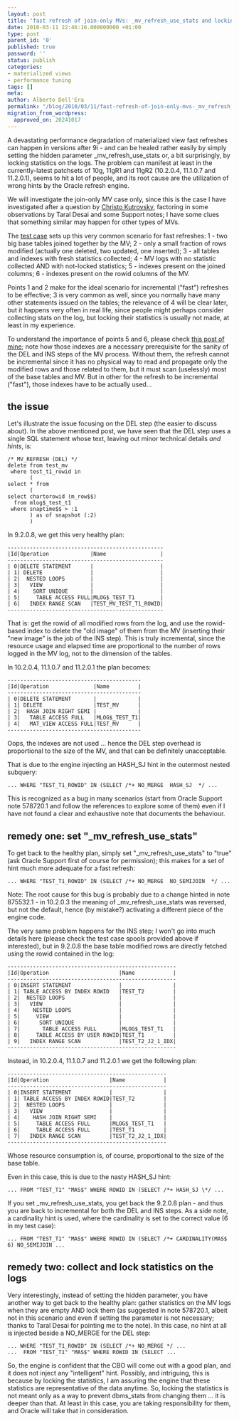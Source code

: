 ```yaml
---
layout: post
title: 'fast refresh of join-only MVs: _mv_refresh_use_stats and locking log stats'
date: 2010-03-11 22:46:16.000000000 +01:00
type: post
parent_id: '0'
published: true
password: ''
status: publish
categories:
- materialized views
- performance tuning
tags: []
meta:
author: Alberto Dell'Era
permalink: "/blog/2010/03/11/fast-refresh-of-join-only-mvs-_mv_refresh_use_stats-and-locking-log-stats/"
migration_from_wordpress:
  approved_on: 20241017
---
```

A devastating performance degradation of materialized view fast refreshes can happen in versions after 9i - and can be healed rather easily by simply setting the hidden parameter _mv_refresh_use_stats or, a bit surprisingly, by locking statistics on the logs. The problem can manifest at least in the currently-latest patchsets of 10g, 11gR1 and 11gR2 (10.2.0.4, 11.1.0.7 and 11.2.0.1), seems to hit a lot of people, and its root cause are the utilization of wrong hints by the Oracle refresh engine.

We will investigate the join-only MV case only, since this is the case I have investigated after a question by [Christo Kutrovsky](http://www.pythian.com/news/author/kutrovsky/), factoring in some observations by Taral Desai and some Support notes; I have some clues that something similar may happen for other types of MVs.

The [test case](/assets/files/2010/03/join_mv_use_stats_lock.zip) sets up this very common scenario for fast refreshes:
1 - two big base tables joined together by the MV;
2 - only a small fraction of rows modified (actually one deleted, two updated, one inserted);
3 - all tables and indexes with fresh statistics collected;
4 - MV logs with no statistic collected AND with not-locked statistics;
5 - indexes present on the joined columns;
6 - indexes present on the rowid columns of the MV.

Points 1 and 2 make for the ideal scenario for incremental ("fast") refreshes to be effective; 3 is very common as well, since you normally have many other statements issued on the tables; the relevance of 4 will be clear later, but it happens very often in real life, since people might perhaps consider collecting stats on the log, but locking their statistics is usually not made, at least in my experience.

To understand the importance of points 5 and 6, please check [this post of mine](/blog/2009/08/04/fast-refresh-of-join-only-materialized-views-algorithm-summary/); note how those indexes are a necessary prerequisite for the sanity of the DEL and INS steps of the MV process. Without them, the refresh cannot be incremental since it has no physical way to read and propagate only the modified rows and those related to them, but it must scan (uselessly) most of the base tables and MV. But in other for the refresh to be incremental ("fast"), those indexes have to be actually used...

## the issue

Let's illustrate the issue focusing on the DEL step (the easier to discuss about). In the above mentioned post, we have seen that the DEL step uses a single SQL statement whose text, leaving out minor technical details *and hints*, is:

```plsql
/* MV_REFRESH (DEL) */
delete from test_mv
 where test_t1_rowid in
       (
select * from
       (
select chartorowid (m_row$$)
  from mlog$_test_t1
 where snaptime$$ > :1
       ) as of snapshot (:2)
       )
```

In 9.2.0.8, we get this very healthy plan:
```
-------------------------------------------------
|Id|Operation             |Name                 |
-------------------------------------------------
| 0|DELETE STATEMENT      |                     |
| 1| DELETE               |                     |
| 2|  NESTED LOOPS        |                     |
| 3|   VIEW               |                     |
| 4|    SORT UNIQUE       |                     |
| 5|     TABLE ACCESS FULL|MLOG$_TEST_T1        |
| 6|   INDEX RANGE SCAN   |TEST_MV_TEST_T1_ROWID|
-------------------------------------------------
```

That is: get the rowid of all modified rows from the log, and use the rowid-based index to delete the "old image" of them from the MV (inserting their "new image" is the job of the INS step). This is truly incremental, since the resource usage and elapsed time are proportional to the number of rows logged in the MV log, not to the dimension of the tables.

In 10.2.0.4, 11.1.0.7 and 11.2.0.1 the plan becomes:
```
------------------------------------------
|Id|Operation              |Name         |
------------------------------------------
| 0|DELETE STATEMENT       |             |
| 1| DELETE                |TEST_MV      |
| 2|  HASH JOIN RIGHT SEMI |             |
| 3|   TABLE ACCESS FULL   |MLOG$_TEST_T1|
| 4|   MAT_VIEW ACCESS FULL|TEST_MV      |
------------------------------------------
```

Oops, the indexes are not used ... hence the DEL step overhead is proportional to the size of the MV, and that can be definitely unacceptable.

That is due to the engine injecting an HASH_SJ hint in the outermost nested subquery:
```plsql
... WHERE "TEST_T1_ROWID" IN (SELECT /*+ NO_MERGE  HASH_SJ  */ ...
```

This is recognized as a bug in many scenarios (start from Oracle Support note 578720.1 and follow the references to explore some of them) even if I have not found a clear and exhaustive note that documents the behaviour.

## remedy one: set "_mv_refresh_use_stats"

To get back to the healthy plan, simply set "_mv_refresh_use_stats" to "true" (ask Oracle Support first of course for permission); this makes for a set of hint much more adequate for a fast refresh:
```plsql
... WHERE "TEST_T1_ROWID" IN (SELECT /*+ NO_MERGE  NO_SEMIJOIN  */ ...
```

Note: The root cause for this bug is probably due to a change hinted in note 875532.1 - in 10.2.0.3 the meaning of _mv_refresh_use_stats was reversed, but not the default, hence (by mistake?) activating a different piece of the engine code.

The very same problem happens for the INS step; I won't go into much details here (please check the test case spools provided above if interested), but in 9.2.0.8 the base table modified rows are directly fetched using the rowid contained in the log:
```
-----------------------------------------------------
|Id|Operation                      |Name            |
-----------------------------------------------------
| 0|INSERT STATEMENT               |                |
| 1| TABLE ACCESS BY INDEX ROWID   |TEST_T2         |
| 2|  NESTED LOOPS                 |                |
| 3|   VIEW                        |                |
| 4|    NESTED LOOPS               |                |
| 5|     VIEW                      |                |
| 6|      SORT UNIQUE              |                |
| 7|       TABLE ACCESS FULL       |MLOG$_TEST_T1   |
| 8|     TABLE ACCESS BY USER ROWID|TEST_T1         |
| 9|   INDEX RANGE SCAN            |TEST_T2_J2_1_IDX|
-----------------------------------------------------
```

Instead, in 10.2.0.4, 11.1.0.7 and 11.2.0.1 we get the following plan:
```
--------------------------------------------------
|Id|Operation                   |Name            |
--------------------------------------------------
| 0|INSERT STATEMENT            |                |
| 1| TABLE ACCESS BY INDEX ROWID|TEST_T2         |
| 2|  NESTED LOOPS              |                |
| 3|   VIEW                     |                |
| 4|    HASH JOIN RIGHT SEMI    |                |
| 5|     TABLE ACCESS FULL      |MLOG$_TEST_T1   |
| 6|     TABLE ACCESS FULL      |TEST_T1         |
| 7|   INDEX RANGE SCAN         |TEST_T2_J2_1_IDX|
--------------------------------------------------
```  
Whose resource consumption is, of course, proportional to the size of the base table.

Even in this case, this is due to the nasty HASH\_SJ hint:  
```plsql 
... FROM "TEST_T1" "MAS$" WHERE ROWID IN (SELECT /*+ HASH_SJ \*/ ...  
```

If you set \_mv\_refresh\_use\_stats, you get back the 9.2.0.8 plan - and thus you are back to incremental for both the DEL and INS steps. As a side note, a cardinality hint is used, where the cardinality is set to the correct value (6 in my test case):  
```plsql 
... FROM "TEST_T1" "MAS$" WHERE ROWID IN (SELECT /*+ CARDINALITY(MAS$ 6) NO_SEMIJOIN ...  
```  

## remedy two: collect and lock statistics on the logs

Very interestingly, instead of setting the hidden parameter, you have another way to get back to the healthy plan: gather statistics on the MV logs when they are empty AND lock them (as suggested in note 578720.1, albeit not in this scenario and even if setting the parameter is not necessary; thanks to Taral Desai for pointing me to the note). In this case, no hint at all is injected beside a NO\_MERGE for the DEL step:

```plsql
... WHERE "TEST_T1_ROWID" IN (SELECT /*+ NO_MERGE */ ...  
...  FROM "TEST_T1" "MAS$" WHERE ROWID IN (SELECT ...  
```

So, the engine is confident that the CBO will come out with a good plan, and it does not inject any "intelligent" hint. Possibly, and intriguing, this is because by locking the statistics, I am assuring the engine that these statistics are representative of the data anytime. So, locking the statistics is not meant only as a way to prevent dbms\_stats from changing them ... it is deeper than that. At least in this case, you are taking responsibility for them, and Oracle will take that in consideration.
